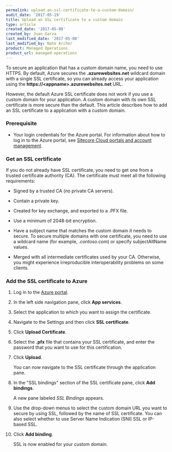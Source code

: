 ```yaml
---
permalink: upload-an-ssl-certificate-to-a-custom-domain/
audit_date: '2017-05-19'
title: Upload an SSL certificate to a custom domain
type: article
created_date: '2017-05-08'
created_by: Juan Garza
last_modified_date: '2017-05-08'
last_modified_by: Nate Archer
product: Managed Operations
product_url: managed-operations
---
```


To secure an application that has a custom domain name, you need to use HTTPS. By default, Azure secures the **.azurewebsites.net** wildcard domain with a single SSL certificate, so you can already access your application using the  **https://\<appname>.azurewebsites.net** URL.

However, the default Azure SSL certificate does not work if you use a custom domain for your application. A custom domain with its own SSL certificate is more secure than the default. This article describes how to add an SSL certificate to a application with a custom domain.

### Prerequisite

- Your login credentials for the Azure portal. For information about how to log in to the Azure portal, see [Sitecore Cloud portals and account management](/how-to/sitecore-cloud-portals-and-account-management/).

### Get an SSL certificate

If you do not already have SSL certificate, you need to get one from a trusted certificate authority (CA). The certificate must meet all the following requirements:

- Signed by a trusted CA (no private CA servers).

- Contain a private key.

- Created for key exchange, and exported to a .PFX file.

- Use a minimum of 2048-bit encryption.

- Have a subject name that matches the custom domain it needs to secure. To secure multiple domains with one certificate, you need to use a wildcard name (for example, *.contoso.com*) or specify subjectAltName values.

- Merged with all intermediate certificates used by your CA. Otherwise, you might experience irreproducible interoperability problems on some clients.

### Add the SSL certificate to Azure

1. Log in to the [Azure portal](https://portal.azure.com).

2. In the left side navigation pane, click **App services**.

3. Select the application to which you want to assign the certificate.

4. Navigate to the Settings and then click **SSL certificate**.

5. Click **Upload Certificate**.

6. Select the **.pfx** file that contains your SSL certificate, and enter the password that you want to use for this certification.

7. Click **Upload**.

   You can now navigate to the SSL certificate through the application  pane.

8. In the "SSL bindings" section of the SSL certificate pane, click **Add bindings**.

   A new pane labeled *SSL Bindings* appears.

9. Use the drop-down menus to select the custom domain URL you want to secure by using SSL, followed by the name of SSL certificate. You can also select whether to use Server Name Indication (SNI) SSL or IP-based SSL.

10. Click **Add binding**.

    SSL is now enabled for your custom domain.
